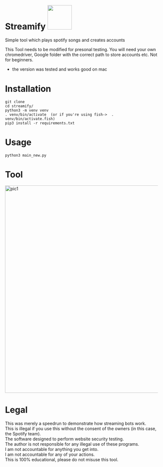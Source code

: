 <h1 align="left"><b>Streamify  </b><img src="https://user-images.githubusercontent.com/105520646/233374277-2248f3d0-f508-4083-a421-b670749529a2.gif" width="80"></h1>

Simple tool which plays spotify songs and creates accounts 

This Tool needs to be modified for presonal testing. You will need your own chromedriver, Google folder with the correct path to store accounts etc. Not for beginners.
* the version was tested and works good on mac 

# Installation
```
git clone 
cd streamify/
python3 -m venv venv
. venv/bin/activate  (or if you're using fish->  . venv/bin/activate.fish)
pip3 install -r requirements.txt
``` 

# Usage
```
python3 main_new.py
``` 

# Tool
<img width="682" alt="pic1" src="https://user-images.githubusercontent.com/105520646/233206362-c8c402b4-e2e4-4650-9ddd-bee771ce0e33.png">



# Legal
 This was merely a speedrun to demonstrate how streaming bots work.<br/>
 This is illegal if you use this without the consent of the owners (in this case, the Spotify team).<br/>
 The software designed to perform website security testing.<br/>
 The author is not responsible for any illegal use of these programs.<br/>
 I am not accountable for anything you get into.<br/>
 I am not accountable for any of your actions.<br/>
 This is 100% educational, please do not misuse this tool.
